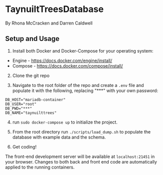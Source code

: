 # TaynuiltTreesDatabase
By Rhona McCracken and Darren Caldwell

## Setup and Usage
1. Install both Docker and Docker-Compose for your operating system:

* Engine - https://docs.docker.com/engine/install/
* Compose - https://docs.docker.com/compose/install/

2. Clone the git repo

3. Navigate to the root folder of the repo and create a `.env` file and populate it with the following, replacing "***" with your own password:
```
DB_HOST="mariadb-container"
DB_USER="root"
DB_PWD="***"
DB_NAME="taynuilttrees"
```

4. run `sudo docker-compose up` to initialize the project.

5. From the root directory run `./scripts/load_dump.sh` to populate the database with example data and the schema.

6. Get coding!

The front-end development server will be available at `localhost:21451` in your browser. Changes to both back and front end code are automatically applied to the running containers.
